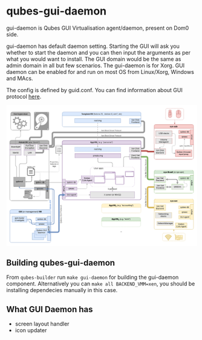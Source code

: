 qubes-gui-daemon
================

gui-daemon is Qubes GUI Virtualisation agent/daemon, present on Dom0 side.

gui-daemon has default daemon setting. Starting the GUI will ask you whether to
start the daemon and you can then input the arguments as per what you would want
to install. The GUI domain would be the same as admin domain in all but few
scenarios. The gui-daemon is for Xorg. GUI daemon can be enabled for and run on
most OS from Linux/Xorg, Windows and MAcs.

The config is defined by guid.conf. You can find information about GUI protocol
[here](https://www.qubes-os.org/doc/gui/).

![](./assets/qubes-components.png)

## Building qubes-gui-daemon

From `qubes-builder` run `make gui-daemon` for building the gui-daemon
component. Alternatively you can `make all BACKEND_VMM=xen`, you should be
installing dependecies manually in this case.

## What GUI Daemon has

- screen layout handler
- icon updater
